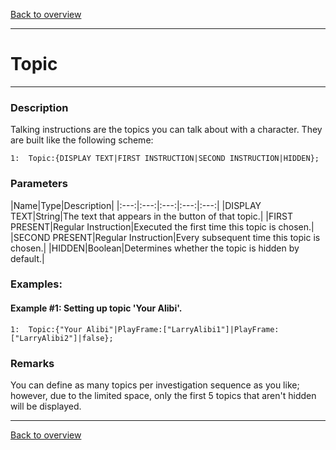 [Back to overview](index.md)

---
# Topic
---
### Description
Talking instructions are the topics you can talk about with a character. They are built like the following scheme:

```
1:  Topic:{DISPLAY TEXT|FIRST INSTRUCTION|SECOND INSTRUCTION|HIDDEN};
```

### Parameters

|Name|Type|Description|
|:---:|:---:|:---:|:---:|:---:|
|DISPLAY TEXT|String|The text that appears in the button of that topic.|
|FIRST PRESENT|Regular Instruction|Executed the first time this topic is chosen.|
|SECOND PRESENT|Regular Instruction|Every subsequent time this topic is chosen.|
|HIDDEN|Boolean|Determines whether the topic is hidden by default.|

### Examples:
#### Example #1: Setting up topic 'Your Alibi'.
```
1:  Topic:{"Your Alibi"|PlayFrame:["LarryAlibi1"]|PlayFrame:["LarryAlibi2"]|false};
```

### Remarks
You can define as many topics per investigation sequence as you like; however, due to the limited space, only the first 5 topics that aren't hidden will be displayed.

---
[Back to overview](index.md)